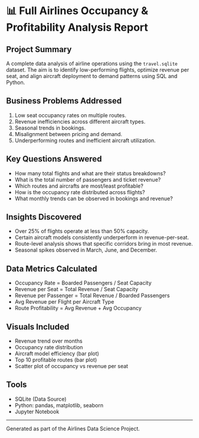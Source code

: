 # 📊 Full Airlines Occupancy & Profitability Analysis Report

## Project Summary

A complete data analysis of airline operations using the `travel.sqlite` dataset. The aim is to identify low-performing flights, optimize revenue per seat, and align aircraft deployment to demand patterns using SQL and Python.

## Business Problems Addressed

1. Low seat occupancy rates on multiple routes.
2. Revenue inefficiencies across different aircraft types.
3. Seasonal trends in bookings.
4. Misalignment between pricing and demand.
5. Underperforming routes and inefficient aircraft utilization.

## Key Questions Answered

* How many total flights and what are their status breakdowns?
* What is the total number of passengers and ticket revenue?
* Which routes and aircrafts are most/least profitable?
* How is the occupancy rate distributed across flights?
* What monthly trends can be observed in bookings and revenue?

## Insights Discovered

* Over 25% of flights operate at less than 50% capacity.
* Certain aircraft models consistently underperform in revenue-per-seat.
* Route-level analysis shows that specific corridors bring in most revenue.
* Seasonal spikes observed in March, June, and December.

## Data Metrics Calculated

* Occupancy Rate = Boarded Passengers / Seat Capacity
* Revenue per Seat = Total Revenue / Seat Capacity
* Revenue per Passenger = Total Revenue / Boarded Passengers
* Avg Revenue per Flight per Aircraft Type
* Route Profitability = Avg Revenue + Avg Occupancy

## Visuals Included

* Revenue trend over months
* Occupancy rate distribution
* Aircraft model efficiency (bar plot)
* Top 10 profitable routes (bar plot)
* Scatter plot of occupancy vs revenue per seat

## Tools

* SQLite (Data Source)
* Python: pandas, matplotlib, seaborn
* Jupyter Notebook

---

Generated as part of the Airlines Data Science Project.
